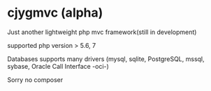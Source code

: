 # cjygmvc (alpha)
Just another lightweight php mvc framework(still in development)

supported php version > 5.6, 7

Databases supports many drivers (mysql, sqlite, PostgreSQL, mssql, sybase, Oracle Call Interface -oci-)

Sorry no composer

